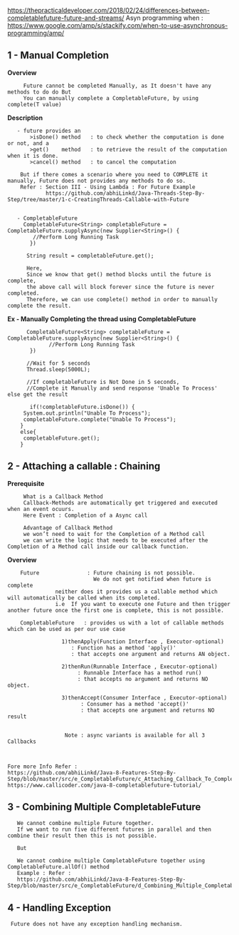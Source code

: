 https://thepracticaldeveloper.com/2018/02/24/differences-between-completablefuture-future-and-streams/
Asyn programming when : https://www.google.com/amp/s/stackify.com/when-to-use-asynchronous-programming/amp/
## 1 - Manual Completion

   **Overview**
   
	     Future cannot be completed Manually, as It doesn't have any methods to do do But 
	     You can manually complete a CompletableFuture, by using complete(T value)
     
     
   **Description**
   
	   - future provides an 
	       >isDone() method   : to check whether the computation is done or not, and a 
	       >get()    method   : to retrieve the result of the computation when it is done. 
	       >cancel() method   : to cancel the computation

		But if there comes a scenario where you need to COMPLETE it manually, Future does not provides any methods to do so.
		Refer : Section III - Using Lambda : For Future Example
		        https://github.com/abhiLinkd/Java-Threads-Step-By-Step/tree/master/1-c-CreatingThreads-Callable-with-Future


	   - CompletableFuture
	     CompletableFuture<String> completableFuture = CompletableFuture.supplyAsync(new Supplier<String>() {
		    //Perform Long Running Task
	       })

	      String result = completableFuture.get(); 

	      Here,
	      Since we know that get() method blocks until the future is complete, 
	      the above call will block forever since the future is never completed. 
	      Therefore, we can use complete() method in order to manually complete the result.
	
	
   **Ex - Manually Completing the thread using CompletableFuture**
		  
	      CompletableFuture<String> completableFuture = CompletableFuture.supplyAsync(new Supplier<String>() {
			     //Perform Long Running Task
	       })

	      //Wait for 5 seconds 
	      Thread.sleep(5000L);  

	      //If completableFuture is Not Done in 5 seconds, 
	      //Complete it Manually and send response 'Unable To Process' else get the result 

	       if(!completableFuture.isDone()) {
		 System.out.println("Unable To Process");
		 completableFuture.complete("Unable To Process");
		}
		else{
		 completableFuture.get();
		}
	
	
## 2 - Attaching  a callable : Chaining 
   
   
   **Prerequisite**
   
	     What is a Callback Method
	     Callback-Methods are automatically get triggered and executed when an event ocuurs.
	     Here Event : Completion of a Async call

	     Advantage of Callback Method
	     we won’t need to wait for the Completion of a Method call
	     we can write the logic that needs to be executed after the Completion of a Method call inside our callback function.


  **Overview**
  
	    Future               : Future chaining is not possible. 
	                           We do not get notified when future is complete
				   neither does it provides us a callable method which will automatically be called when its completed.
				   i.e  If you want to execute one Future and then trigger another future once the first one is complete, this is not possible.

	    CompletableFuture   : provides us with a lot of callable methods which can be used as per our use case

				     1)thenApply(Function Interface , Executor-optional)  
						: Function has a method 'apply()'  
						: that accepts one argument and returns AN object. 

				     2)thenRun(Runnable Interface , Executor-optional)      
					      : Runnable Interface has a method run() 
					      : that accepts no argument and returns NO object.

				     3)thenAccept(Consumer Interface , Executor-optional)   
					       : Consumer has a method 'accept()' 
					       : that accepts one argument and returns NO result 


				      Note : async variants is available for all 3 Callbacks  



	Fore more Info Refer : 
	https://github.com/abhiLinkd/Java-8-Features-Step-By-Step/blob/master/src/e_CompletableFuture/c_Attaching_Callback_To_CompletableFuture
	https://www.callicoder.com/java-8-completablefuture-tutorial/



## 3 - Combining Multiple CompletableFuture
   
       We cannot combine multiple Future together. 
       If we want to run five different futures in parallel and then combine their result then this is not possible.
     
       But 
       
       We cannot combine multiple CompletableFuture together using CompletableFuture.allOf() method
       Example : Refer : 
       https://github.com/abhiLinkd/Java-8-Features-Step-By-Step/blob/master/src/e_CompletableFuture/d_Combining_Multiple_CompletableFuture



## 4 - Handling Exception

     Future does not have any exception handling mechanism.
     
     



